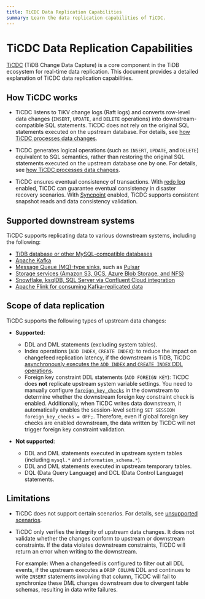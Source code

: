 ```yaml
---
title: TiCDC Data Replication Capabilities
summary: Learn the data replication capabilities of TiCDC.
---
```


# TiCDC Data Replication Capabilities

[TiCDC](/ticdc/ticdc-overview.md) (TiDB Change Data Capture) is a core component in the TiDB ecosystem for real-time data replication. This document provides a detailed explanation of TiCDC data replication capabilities.

## How TiCDC works

- TiCDC listens to TiKV change logs (Raft logs) and converts row-level data changes (`INSERT`, `UPDATE`, and `DELETE` operations) into downstream-compatible SQL statements. TiCDC does not rely on the original SQL statements executed on the upstream database. For details, see [how TiCDC processes data changes](/ticdc/ticdc-overview.md#implementation-of-processing-data-changes).

- TiCDC generates logical operations (such as `INSERT`, `UPDATE`, and `DELETE`) equivalent to SQL semantics, rather than restoring the original SQL statements executed on the upstream database one by one. For details, see [how TiCDC processes data changes](/ticdc/ticdc-overview.md#implementation-of-processing-data-changes).

- TiCDC ensures eventual consistency of transactions. With [redo log](/ticdc/ticdc-sink-to-mysql.md#eventually-consistent-replication-in-disaster-scenarios) enabled, TiCDC can guarantee eventual consistency in disaster recovery scenarios. With [Syncpoint](/ticdc/ticdc-upstream-downstream-check.md#enable-syncpoint) enabled, TiCDC supports consistent snapshot reads and data consistency validation.

## Supported downstream systems

TiCDC supports replicating data to various downstream systems, including the following:

- [TiDB database or other MySQL-compatible databases](/ticdc/ticdc-sink-to-mysql.md)
- [Apache Kafka](/ticdc/ticdc-sink-to-kafka.md)
- [Message Queue (MQ)-type sinks](/ticdc/ticdc-changefeed-config.md#sink), such as [Pulsar](/ticdc/ticdc-sink-to-pulsar.md)
- [Storage services (Amazon S3, GCS, Azure Blob Storage, and NFS)](/ticdc/ticdc-sink-to-cloud-storage.md)
- [Snowflake, ksqlDB, SQL Server via Confluent Cloud integration](/ticdc/integrate-confluent-using-ticdc.md)
- [Apache Flink for consuming Kafka-replicated data](/replicate-data-to-kafka.md)

## Scope of data replication

TiCDC supports the following types of upstream data changes:

+ **Supported:**

    - DDL and DML statements (excluding system tables).
    - Index operations (`ADD INDEX`, `CREATE INDEX`): to reduce the impact on changefeed replication latency, if the downstream is TiDB, TiCDC [asynchronously executes the `ADD INDEX` and `CREATE INDEX` DDL operations](/ticdc/ticdc-ddl.md#asynchronous-execution-of-add-index-and-create-index-ddls).
    - Foreign key constraint DDL statements (`ADD FOREIGN KEY`): TiCDC does **not** replicate upstream system variable settings. You need to manually configure [`foreign_key_checks`](/system-variables.md#foreign_key_checks) in the downstream to determine whether the downstream foreign key constraint check is enabled. Additionally, when TiCDC writes data downstream, it automatically enables the session-level setting `SET SESSION foreign_key_checks = OFF;`. Therefore, even if global foreign key checks are enabled downstream, the data written by TiCDC will not trigger foreign key constraint validation.

+ **Not supported**:

    - DDL and DML statements executed in upstream system tables (including `mysql.*` and `information_schema.*`).
    - DDL and DML statements executed in upstream temporary tables.
    - DQL (Data Query Language) and DCL (Data Control Language) statements.

## Limitations

- TiCDC does not support certain scenarios. For details, see [unsupported scenarios](/ticdc/ticdc-overview.md#unsupported-scenarios).
- TiCDC only verifies the integrity of upstream data changes. It does not validate whether the changes conform to upstream or downstream constraints. If the data violates downstream constraints, TiCDC will return an error when writing to the downstream. 

   For example: When a changefeed is configured to filter out all DDL events, if the upstream executes a `DROP COLUMN` DDL and continues to write `INSERT` statements involving that column, TiCDC will fail to synchronize these DML changes downstream due to divergent table schemas, resulting in data write failures.
